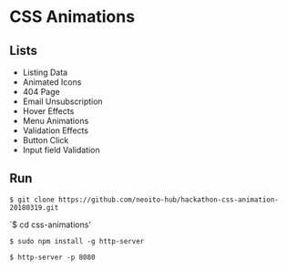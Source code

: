 
# CSS Animations

## Lists

* Listing Data
* Animated Icons
* 404 Page
* Email Unsubscription
* Hover Effects
* Menu Animations
* Validation Effects
* Button Click
* Input field Validation

## Run

`$ git clone https://github.com/neoito-hub/hackathon-css-animation-20180319.git`

`$ cd css-animations'

`$ sudo npm install -g http-server`

`$ http-server -p 8080`
